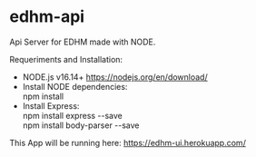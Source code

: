 # edhm-api
Api Server for EDHM made with NODE.

Requeriments and Installation:

- NODE.js v16.14+ https://nodejs.org/en/download/
- Install NODE dependencies:</br>
    npm install
- Install Express:</br>
    npm install express --save</br>
    npm install body-parser --save

This App will be running here:  https://edhm-ui.herokuapp.com/
